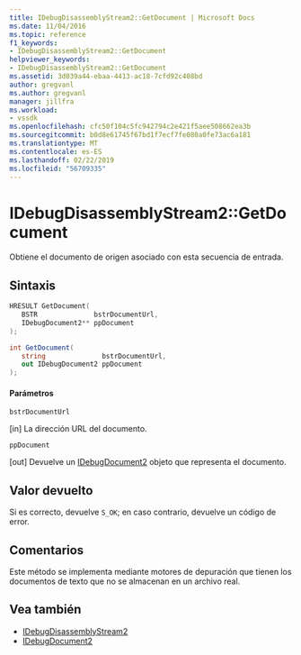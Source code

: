 ```yaml
---
title: IDebugDisassemblyStream2::GetDocument | Microsoft Docs
ms.date: 11/04/2016
ms.topic: reference
f1_keywords:
- IDebugDisassemblyStream2::GetDocument
helpviewer_keywords:
- IDebugDisassemblyStream2::GetDocument
ms.assetid: 3d039a44-ebaa-4413-ac18-7cfd92c408bd
author: gregvanl
ms.author: gregvanl
manager: jillfra
ms.workload:
- vssdk
ms.openlocfilehash: cfc50f104c5fc942794c2e421f5aee508662ea3b
ms.sourcegitcommit: b0d8e61745f67bd1f7ecf7fe080a0fe73ac6a181
ms.translationtype: MT
ms.contentlocale: es-ES
ms.lasthandoff: 02/22/2019
ms.locfileid: "56709335"
---
```

# <a name="idebugdisassemblystream2getdocument"></a>IDebugDisassemblyStream2::GetDocument
Obtiene el documento de origen asociado con esta secuencia de entrada.

## <a name="syntax"></a>Sintaxis

```cpp
HRESULT GetDocument( 
   BSTR              bstrDocumentUrl,
   IDebugDocument2** ppDocument
);
```

```csharp
int GetDocument( 
   string              bstrDocumentUrl,
   out IDebugDocument2 ppDocument
);
```

#### <a name="parameters"></a>Parámetros
 `bstrDocumentUrl`

 [in] La dirección URL del documento.

 `ppDocument`

 [out] Devuelve un [IDebugDocument2](../../../extensibility/debugger/reference/idebugdocument2.md) objeto que representa el documento.

## <a name="return-value"></a>Valor devuelto
 Si es correcto, devuelve `S_OK`; en caso contrario, devuelve un código de error.

## <a name="remarks"></a>Comentarios
 Este método se implementa mediante motores de depuración que tienen los documentos de texto que no se almacenan en un archivo real.

## <a name="see-also"></a>Vea también
- [IDebugDisassemblyStream2](../../../extensibility/debugger/reference/idebugdisassemblystream2.md)
- [IDebugDocument2](../../../extensibility/debugger/reference/idebugdocument2.md)